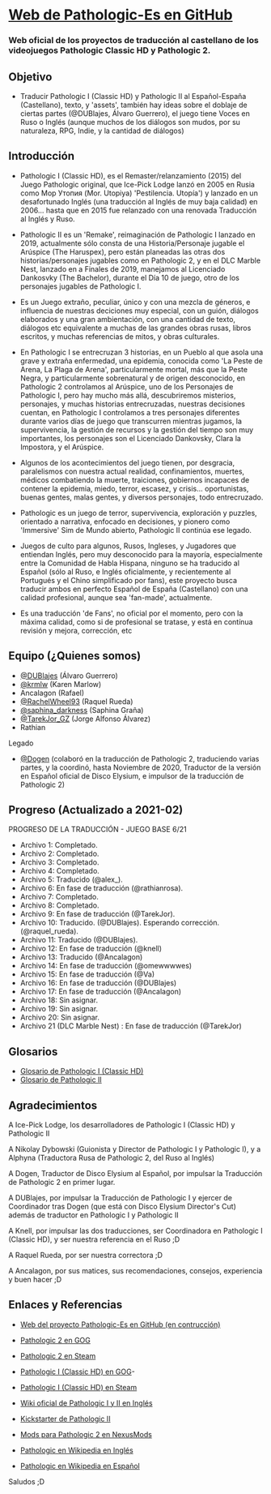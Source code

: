 # [Web de Pathologic-Es en GitHub](https://pathologic-es.github.io/)

### Web oficial de los proyectos de traducción al castellano de los videojuegos Pathologic Classic HD y Pathologic 2.

## Objetivo

- Traducir Pathologic I (Classic HD) y Pathologic II al Español-España (Castellano), texto, y 'assets', también hay ideas sobre el doblaje de ciertas partes (@DUBlajes, Álvaro Guerrero), el juego tiene Voces en Ruso o Inglés (aunque muchos de los diálogos son mudos, por su naturaleza, RPG, Indie, y la cantidad de diálogos)

## Introducción

- Pathologic I (Classic HD), es el Remaster/relanzamiento (2015) del Juego Pathologic original, que Ice-Pick Lodge lanzó en 2005 en Rusia como Мор Утопия (Mor. Utopiya) 'Pestilencia. Utopía') y lanzado en un desafortunado Inglés (una traducción al Inglés de muy baja calidad) en 2006... hasta que en 2015 fue relanzado con una renovada Traducción al Inglés y Ruso.

- Pathologic II es un 'Remake', reimaginación de Pathologic I lanzado en 2019, actualmente sólo consta de una Historia/Personaje jugable el Arúspice (The Haruspex), pero están planeadas las otras dos historias/personajes jugables como en Pathologic 2, y en el DLC Marble Nest, lanzado en a Finales de 2019, manejamos al Licenciado Dankosvky (The Bachelor), durante el Día 10 de juego,  otro de los personajes jugables de Pathologic I.

- Es un Juego extraño, peculiar, único y con una mezcla de géneros, e influencia de nuestras deciciones muy especial, con un guión, diálogos elaborados y una gran ambientación, con una cantidad de texto, diálogos etc equivalente a muchas de las grandes obras rusas, libros escritos, y muchas referencias de mitos, y obras culturales.

- En Pathologic I se entrecruzan 3 historias, en un Pueblo al que asola una grave y extraña enfermedad, una epidemia, conocida como 'La Peste de Arena, La Plaga de Arena', particularmente mortal, más que la Peste Negra, y particularmente sobrenatural y de origen desconocido, en Pathologic 2 controlamos al Arúspice, uno de los Personajes de Pathologic I, pero hay mucho más allá, descubriremos misterios, personajes, y muchas historias entrecruzadas, nuestras decisiones cuentan, en Pathologic I controlamos a tres personajes diferentes durante varios días de juego que transcurren mientras jugamos, la supervivencia, la gestión de recursos y la gestión del tiempo son muy importantes, los personajes son el Licenciado Dankovsky, Clara la Impostora, y el Arúspice.

- Algunos de los acontecimientos del juego tienen, por desgracia, paralelismos con nuestra actual realidad, confinamientos, muertes, médicos combatiendo la muerte, traiciones, gobiernos incapaces de contener la epidemia, miedo, terror, escasez, y crisis... oportunistas, buenas gentes, malas gentes, y diversos personajes, todo entrecruzado.

- Pathologic es un juego de terror, supervivencia, exploración y puzzles, orientado a narrativa, enfocado en decisiones, y pionero como 'Immersive' Sim de Mundo abierto, Pathologic II continúa ese legado.

- Juegos de culto para algunos, Rusos, Ingleses, y Jugadores que entiendan Inglés, pero muy desconocido para la mayoría, especialmente entre la Comunidad de Habla Hispana, ninguno se ha traducido al Español (sólo al Ruso, e Inglés oficialmente, y recientemente al Portugués y el Chino simplificado por fans), este proyecto busca traducir ambos en perfecto Español de España (Castellano) con una calidad profesional, aunque sea 'fan-made', actualmente.

- Es una traducción 'de Fans', no oficial por el momento, pero con la máxima calidad, como si de profesional se tratase, y está en contínua revisión y mejora, corrección, etc

## Equipo (¿Quienes somos)

- [@DUBlajes](https://twitter.com/DUBlajes) (Álvaro Guerrero)
- [@krmlw](https://twitter.com/krmlw)  (Karen Marlow)
- Ancalagon (Rafael)
- [@RachelWheel93](https://twitter.com/RachelWheel93) (Raquel Rueda)
- [@saphina_darkness](https://www.instagram.com/saphina_darkness/) (Saphina Graña)
- [@TarekJor_GZ](https://twitter.com/TarekJor_GZ) (Jorge Alfonso Álvarez)
- Rathian

Legado
- [@Dogen](https://twitter.com/DogenTM) (colaboró en la traducción de Pathologic 2, traduciendo varias partes, y la coordinó, hasta Noviembre de 2020, Traductor de la versión en Español oficial de Disco Elysium, e impulsor de la traducción de Pathologic 2)

## Progreso (Actualizado a 2021-02)

PROGRESO DE LA TRADUCCIÓN - JUEGO BASE 6/21

- Archivo 1: Completado.
- Archivo 2: Completado.
- Archivo 3: Completado.
- Archivo 4: Completado.
- Archivo 5: Traducido (@alex_).
- Archivo 6: En fase de traducción (@rathianrosa).
- Archivo 7: Completado.
- Archivo 8: Completado.
- Archivo 9: En fase de traducción (@TarekJor).
- Archivo 10: Traducido. (@DUBlajes). Esperando corrección. (@raquel_rueda).
- Archivo 11: Traducido (@DUBlajes).
- Archivo 12: En fase de traducción (@knell)
- Archivo 13: Traducido (@Ancalagon)
- Archivo 14: En fase de traducción (@omewwwwes)
- Archivo 15: En fase de traducción (@Va)
- Archivo 16: En fase de traducción (@DUBlajes) 
- Archivo 17: En fase de traducción (@Ancalagon)
- Archivo 18: Sin asignar.
- Archivo 19: Sin asignar.
- Archivo 20: Sin asignar.
- Archivo 21 (DLC Marble Nest) : En fase de traducción  (@TarekJor)

## Glosarios

- [Glosario de Pathologic I (Classic HD)](/md/Glosario-Pathologic1.md)
- [Glosario de Pathologic II](/md/Glosario-Pathologic2.md)

## Agradecimientos

A Ice-Pick Lodge, los desarrolladores de Pathologic I (Classic HD) y Pathologic II

A Nikolay Dybowski (Guionista y Director de Pathologic I y Pathologic I), y a Alphyna (Traductora Rusa de Pathologic 2, del Ruso al Inglés)

A Dogen, Traductor de Disco Elysium al Español, por impulsar la Traducción de Pathologic 2 en primer lugar.

A DUBlajes, por impulsar la Traducción de Pathologic I y ejercer de Coordinador tras Dogen (que está con Disco Elysium Director's Cut) además de traductor en Pathologic I y Pathologic II

A Knell, por impulsar las dos traducciones, ser Coordinadora en Pathologic I (Classic HD), y ser nuestra referencia en el Ruso ;D

A Raquel Rueda, por ser nuestra correctora ;D

A Ancalagon, por sus matices, sus recomendaciones, consejos, experiencia y buen hacer ;D

## Enlaces y Referencias

- [Web del proyecto Pathologic-Es en GitHub (en contrucción)](https://pathologic-es.github.io/)

- [Pathologic 2 en GOG](https://www.gog.com/game/pathologic_2)
- [Pathologic 2 en Steam](https://store.steampowered.com/app/505230/Pathologic_2/)
- [Pathologic I (Classic HD) en GOG](https://www.gog.com/game/pathologic_classic_hd)-
- [Pathologic I (Classic HD) en Steam](https://store.steampowered.com/app/384110/Pathologic_Classic_HD/)
- [Wiki oficial de Pathologic I y II en Inglés](https://pathologic.gamepedia.com/Pathologic_Wiki)
- [Kickstarter de Pathologic II](https://www.kickstarter.com/projects/1535515364/pathologic)
- [Mods para Pathologic 2 en NexusMods](https://www.nexusmods.com/pathologic2/mods/)
- [Pathologic en Wikipedia en Inglés](https://en.wikipedia.org/wiki/Pathologic)
- [Pathologic en Wikipedia en Español](https://es.wikipedia.org/wiki/Pathologic)

Saludos ;D
